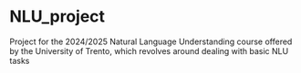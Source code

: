 # NLU_project
Project for the 2024/2025 Natural Language Understanding course offered by the University of Trento, which revolves around dealing with basic NLU tasks
